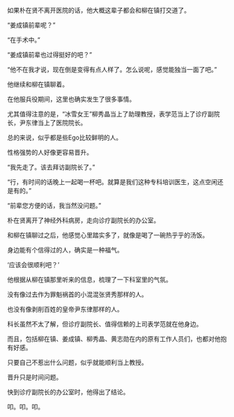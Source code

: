如果朴在贤不离开医院的话，他大概这辈子都会和柳在镇打交道了。

“姜成镇前辈呢？”

“在手术中。”

“姜成镇前辈也过得挺好的吧？”

“他不在我才说，现在倒是变得有点人样了。怎么说呢，感觉能独当一面了吧。”

他继续和柳在镇聊着。

在他服兵役期间，这里也确实发生了很多事情。

尤其值得注意的是，“冰雪女王”柳秀晶当上了助理教授，表学范当上了诊疗副院长，尹东律当上了医院院长。

总的来说，似乎都是些Ego比较鲜明的人。

性格强势的人好像更容易晋升。

“我先走了。该去拜访副院长了。”

“行，有时间的话晚上一起喝一杯吧。就算是我们这种专科培训医生，这点空闲还是有的。”

“前辈您方便的话，我当然没问题。”

朴在贤离开了神经外科病房，走向诊疗副院长的办公室。

和柳在镇聊过之后，他感觉心里踏实多了，就像是喝了一碗热乎乎的汤饭。

身边能有个信得过的人，确实是一种福气。

‘应该会很顺利吧？’

他根据从柳在镇那里听来的信息，梳理了一下科室里的气氛。

没有像过去作为罪魁祸首的小混混张贤秀那样的人。

也没有像剥削百姓的皇帝尹东律那样的人。

科长虽然不太了解，但诊疗副院长、值得信赖的上司表学范就在他身边。

而且，包括柳在镇、姜成镇、柳秀晶、黄志勋在内的原有工作人员们，也都对他抱有好感。

只要自己不惹出什么问题，似乎就能顺利当上教授。

晋升只是时间问题。

快到诊疗副院长的办公室时，他得出了结论。

叩。叩。叩。
